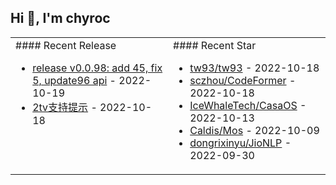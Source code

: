 ## Hi 👋, I'm chyroc

<table width="960px">
<tr>
<td valign="top" width="50%">
#### Recent Release

* <a href='https://github.com/chyroc/lark/releases/tag/v0.0.98' target='_black'>release v0.0.98: add 45, fix 5, update96 api</a> - 2022-10-19
* <a href='https://github.com/chyroc/aliyundrive-cli/releases/tag/v0.13.0' target='_black'>2tv支持提示</a> - 2022-10-18

</td>
<td valign="top" width="50%">
#### Recent Star

* <a href='https://github.com/tw93/tw93' target='_black'>tw93/tw93</a> - 2022-10-18
* <a href='https://github.com/sczhou/CodeFormer' target='_black'>sczhou/CodeFormer</a> - 2022-10-18
* <a href='https://github.com/IceWhaleTech/CasaOS' target='_black'>IceWhaleTech/CasaOS</a> - 2022-10-13
* <a href='https://github.com/Caldis/Mos' target='_black'>Caldis/Mos</a> - 2022-10-09
* <a href='https://github.com/dongrixinyu/JioNLP' target='_black'>dongrixinyu/JioNLP</a> - 2022-09-30

</td>
